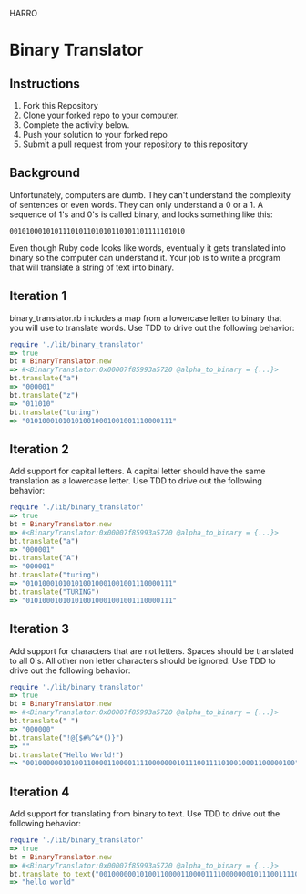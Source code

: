 HARRO

# Binary Translator

## Instructions

1. Fork this Repository
1. Clone your forked repo to your computer.
1. Complete the activity below.
1. Push your solution to your forked repo
1. Submit a pull request from your repository to this repository

## Background

Unfortunately, computers are dumb. They can't understand the complexity of sentences or even words. They can only understand a 0 or a 1. A sequence of 1's and 0's is called binary, and looks something like this:

```
0010100010101110101101010110101101111101010
```

Even though Ruby code looks like words, eventually it gets translated into binary so the computer can understand it. Your job is to write a program that will translate a string of text into binary.

## Iteration 1

binary_translator.rb includes a map from a lowercase letter to binary that you will use to translate words. Use TDD to drive out the following behavior:

```ruby
require './lib/binary_translator'
=> true
bt = BinaryTranslator.new
=> #<BinaryTranslator:0x00007f85993a5720 @alpha_to_binary = {...}>
bt.translate("a")
=> "000001"
bt.translate("z")
=> "011010"
bt.translate("turing")
=> "010100010101010010001001001110000111"
```

## Iteration 2

Add support for capital letters. A capital letter should have the same translation as a lowercase letter. Use TDD to drive out the following behavior:

```ruby
require './lib/binary_translator'
=> true
bt = BinaryTranslator.new
=> #<BinaryTranslator:0x00007f85993a5720 @alpha_to_binary = {...}>
bt.translate("a")
=> "000001"
bt.translate("A")
=> "000001"
bt.translate("turing")
=> "010100010101010010001001001110000111"
bt.translate("TURING")
=> "010100010101010010001001001110000111"
```

## Iteration 3

Add support for characters that are not letters. Spaces should be translated to all 0's. All other non letter characters should be ignored. Use TDD to drive out the following behavior:

```ruby
require './lib/binary_translator'
=> true
bt = BinaryTranslator.new
=> #<BinaryTranslator:0x00007f85993a5720 @alpha_to_binary = {...}>
bt.translate(" ")
=> "000000"
bt.translate("!@{$#%^&*()}")
=> ""
bt.translate("Hello World!")
=> "001000000101001100001100001111000000010111001111010010001100000100"
```

## Iteration 4

Add support for translating from binary to text. Use TDD to drive out the following behavior:

```ruby
require './lib/binary_translator'
=> true
bt = BinaryTranslator.new
=> #<BinaryTranslator:0x00007f85993a5720 @alpha_to_binary = {...}>
bt.translate_to_text("001000000101001100001100001111000000010111001111010010001100000100")
=> "hello world"
```
